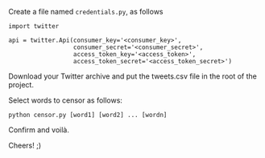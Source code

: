 Create a file named `credentials.py`, as follows

```
import twitter

api = twitter.Api(consumer_key='<consumer_key>',
                  consumer_secret='<consumer_secret>',
                  access_token_key='<access_token>',
                  access_token_secret='<access_token_secret>')
```
                      
Download your Twitter archive and put the tweets.csv file in the root of the project.

Select words to censor as follows:

`python censor.py [word1] [word2] ... [wordn]`

Confirm and voilà.

Cheers! ;)
